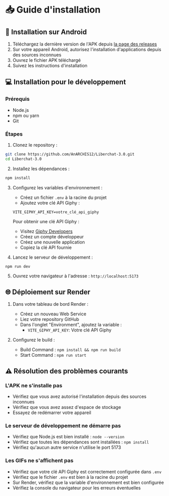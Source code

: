 # 📥 Guide d'installation

## 📱 Installation sur Android

1. Téléchargez la dernière version de l'APK depuis [la page des releases](https://github.com/AnARCHIS12/Liberchat-3.0/releases/latest)
2. Sur votre appareil Android, autorisez l'installation d'applications depuis des sources inconnues
3. Ouvrez le fichier APK téléchargé
4. Suivez les instructions d'installation

## 💻 Installation pour le développement

### Prérequis
- Node.js
- npm ou yarn
- Git

### Étapes

1. Clonez le repository :
```bash
git clone https://github.com/AnARCHIS12/Liberchat-3.0.git
cd Liberchat-3.0
```

2. Installez les dépendances :
```bash
npm install
```

3. Configurez les variables d'environnement :
   - Créez un fichier `.env` à la racine du projet
   - Ajoutez votre clé API Giphy :
   ```env
   VITE_GIPHY_API_KEY=votre_clé_api_giphy
   ```
   Pour obtenir une clé API Giphy :
   - Visitez [Giphy Developers](https://developers.giphy.com/)
   - Créez un compte développeur
   - Créez une nouvelle application
   - Copiez la clé API fournie

4. Lancez le serveur de développement :
```bash
npm run dev
```

5. Ouvrez votre navigateur à l'adresse : `http://localhost:5173`

## 🌐 Déploiement sur Render

1. Dans votre tableau de bord Render :
   - Créez un nouveau Web Service
   - Liez votre repository GitHub
   - Dans l'onglet "Environment", ajoutez la variable :
     - `VITE_GIPHY_API_KEY`: Votre clé API Giphy

2. Configurez le build :
   - Build Command : `npm install && npm run build`
   - Start Command : `npm run start`

## ⚠️ Résolution des problèmes courants

### L'APK ne s'installe pas
- Vérifiez que vous avez autorisé l'installation depuis des sources inconnues
- Vérifiez que vous avez assez d'espace de stockage
- Essayez de redémarrer votre appareil

### Le serveur de développement ne démarre pas
- Vérifiez que Node.js est bien installé : `node --version`
- Vérifiez que toutes les dépendances sont installées : `npm install`
- Vérifiez qu'aucun autre service n'utilise le port 5173

### Les GIFs ne s'affichent pas
- Vérifiez que votre clé API Giphy est correctement configurée dans `.env`
- Vérifiez que le fichier `.env` est bien à la racine du projet
- Sur Render, vérifiez que la variable d'environnement est bien configurée
- Vérifiez la console du navigateur pour les erreurs éventuelles
